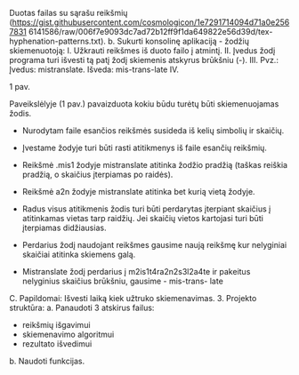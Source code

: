 Duotas failas su sąrašu reikšmių
(https://gist.githubusercontent.com/cosmologicon/1e7291714094d71a0e2567831
6141586/raw/006f7e9093dc7ad72b12ff9f1da649822e56d39d/tex-
hyphenation-patterns.txt).
b. Sukurti konsolinę aplikaciją - žodžių skiemenuotoją:
I. Užkrauti reikšmes iš duoto failo į atmintį.
II. Įvedus žodį programa turi išvesti tą patį žodį skiemenis atskyrus
brūkšniu (-).
III. Pvz.: Įvedus: mistranslate. Išveda: mis-trans-late
IV.

1 pav.

Paveikslėlyje (1 pav.) pavaizduota kokiu būdu turėtų būti
skiemenuojamas žodis.

- Nurodytam faile esančios reikšmės susideda iš kelių simbolių ir
  skaičių.
- Įvestame žodyje turi būti rasti atitikmenys iš faile esančių
  reikšmių.

- Reikšmė .mis1 žodyje mistranslate atitinka žodžio pradžią
  (taškas reiškia pradžią, o skaičius įterpiamas po raidės).
- Reikšmė a2n žodyje mistranslate atitinka bet kurią vietą
  žodyje.
- Radus visus atitikmenis žodis turi būti perdarytas įterpiant
  skaičius į atitinkamas vietas tarp raidžių. Jei skaičių vietos
  kartojasi turi būti įterpiamas didžiausias.
- Perdarius žodį naudojant reikšmes gausime naują reikšmę kur
  nelyginiai skaičiai atitinka skiemens galą.
- Mistranslate žodį perdarius į m2is1t4ra2n2s3l2a4te ir
  pakeitus nelyginius skaičius brūkšniu, gausime - mis-trans-
  late

C. Papildomai: Išvesti laiką kiek užtruko skiemenavimas.
3. Projekto struktūra:
   a. Panaudoti 3 atskirus failus:
- reikšmių išgavimui
- skiemenavimo algoritmui
- rezultato išvedimui

b. Naudoti funkcijas.